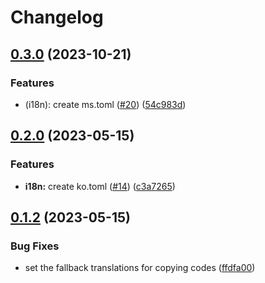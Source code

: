 # Changelog

## [0.3.0](https://github.com/hugomods/code-block-panel/compare/v0.2.0...v0.3.0) (2023-10-21)


### Features

* (i18n): create ms.toml ([#20](https://github.com/hugomods/code-block-panel/issues/20)) ([54c983d](https://github.com/hugomods/code-block-panel/commit/54c983db9c1be2714c47045c589fb03d95bdb642))

## [0.2.0](https://github.com/hugomods/code-block-panel/compare/v0.1.2...v0.2.0) (2023-05-15)


### Features

* **i18n:** create ko.toml ([#14](https://github.com/hugomods/code-block-panel/issues/14)) ([c3a7265](https://github.com/hugomods/code-block-panel/commit/c3a7265dfaca0c9bda65a6089a004c98e5bde329))

## [0.1.2](https://github.com/hugomods/code-block-panel/compare/v0.1.1...v0.1.2) (2023-05-15)


### Bug Fixes

* set the fallback translations for copying codes ([ffdfa00](https://github.com/hugomods/code-block-panel/commit/ffdfa00b231b49fcf7084c2d0d81c18e0dadb965))
